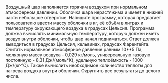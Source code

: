 Воздушный шар наполняется горячим воздухом при нормальном атмосферном давлении. Оболочка шара нерастяжима и имеет в нижней части небольшое отверстие. Напишите программу, которая предлагает пользователю ввести массу оболочки в кг, её объём в литрах и температуру окружающего воздуха в градусах Цельсия. Программа должна вычислять минимальную температуру, которую должен иметь воздух внутри оболочки, чтобы шар начал подниматься. Ответ должен выводиться в градусах Цельсия, кельвинах, градусах Фаренгейта. Считать нормальное атмосферное давление равным 10**5 Па, молярную массу воздуха - 0,029 кг/моль, универсальную газовую постоянную - 8,31 Дж/(моль*К), удельную теплоёмкость - 1000 Дж/(кг·°C). Также вычислить необходимое количество теплоты для нагрева воздуха внутри оболочки. Округлить все результаты до целого числа. 
